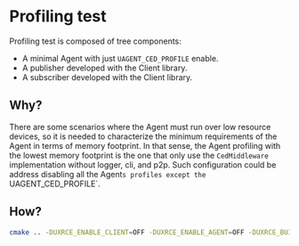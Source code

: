 # Profiling test

Profiling test is composed of tree components:

* A minimal Agent with just `UAGENT_CED_PROFILE` enable.
* A publisher developed with the Client library.
* A subscriber developed with the Client library.

## Why?

There are some scenarios where the Agent must run over low resource devices, so it is needed to characterize the minimum requirements of the Agent in terms of memory footprint.
In that sense, the Agent profiling with the lowest memory footprint is the one that only use the `CedMiddleware` implementation without logger, cli, and p2p.
Such configuration could be address disabling all the Agent`s profiles except the `UAGENT_CED_PROFILE`.

## How?

```bash
cmake .. -DUXRCE_ENABLE_CLIENT=OFF -DUXRCE_ENABLE_AGENT=OFF -DUXRCE_BUILD_PROFILING=ON
```